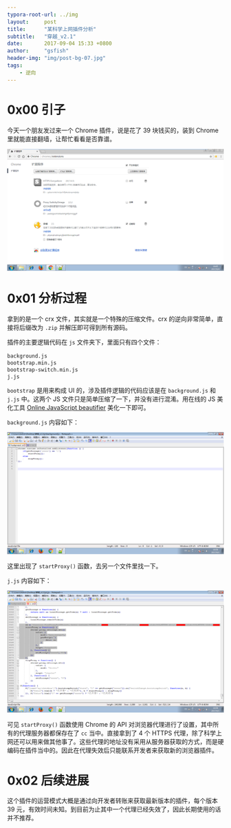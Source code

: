 ```yaml
---
typora-root-url: ../img
layout:     post
title:      "某科学上网插件分析"
subtitle:   "穿越_v2.1"
date:       2017-09-04 15:33 +0800
author:     "gsfish"
header-img: "img/post-bg-07.jpg"
tags:
    - 逆向
---
```



# 0x00 引子

今天一个朋友发过来一个 Chrome 插件，说是花了 39 块钱买的，装到 Chrome 里就能直接翻墙，让帮忙看看是否靠谱。

![01.png](/img/proxy-plugin-analysis/01.png)

# 0x01 分析过程

拿到的是一个 crx 文件，其实就是一个特殊的压缩文件。crx 的逆向非常简单，直接将后缀改为 `.zip` 并解压即可得到所有源码。

插件的主要逻辑代码在 `js` 文件夹下，里面只有四个文件：

```
background.js
bootstrap.min.js
bootstrap-switch.min.js
j.js
```

`bootstrap` 是用来构成 UI 的，涉及插件逻辑的代码应该是在 `background.js` 和 `j.js` 中。这两个 JS 文件只是简单压缩了一下，并没有进行混淆。用在线的 JS 美化工具 [Online JavaScript beautifier](http://jsbeautifier.org/) 美化一下即可。

`background.js` 内容如下：

![02.png](/img/proxy-plugin-analysis/02.png)

这里出现了 `startProxy()` 函数，去另一个文件里找一下。

`j.js` 内容如下：

![03.png](/img/proxy-plugin-analysis/03.png)

可见 `startProxy()` 函数使用 Chrome 的 API 对浏览器代理进行了设置，其中所有的代理服务器都保存在了 `cc` 当中。直接拿到了 4 个 HTTPS 代理，除了科学上网还可以用来做其他事了。这些代理的地址没有采用从服务器获取的方式，而是硬编码在插件当中的。因此在代理失效后只能联系开发者来获取新的浏览器插件。

# 0x02 后续进展

这个插件的运营模式大概是通过向开发者转账来获取最新版本的插件，每个版本 39 元，有效时间未知。到目前为止其中一个代理已经失效了，因此长期使用的话并不推荐。
